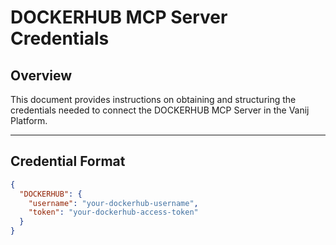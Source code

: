 # DOCKERHUB MCP Server Credentials

## Overview
This document provides instructions on obtaining and structuring the credentials needed to connect the DOCKERHUB MCP Server in the Vanij Platform.

---

## Credential Format
```json
{
  "DOCKERHUB": {
    "username": "your-dockerhub-username",
    "token": "your-dockerhub-access-token"
  }
}
``` 